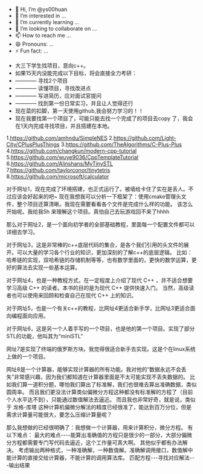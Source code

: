 - 👋 Hi, I’m @ys00huan
- 👀 I’m interested in ...
- 🌱 I’m currently learning ...
- 💞️ I’m looking to collaborate on ...
- 📫 How to reach me ...
- 😄 Pronouns: ...
- ⚡ Fun fact: ...

<!---
ys00huan/ys00huan is a ✨ special ✨ repository because its `README.md` (this file) appears on your GitHub profile.
You can click the Preview link to take a look at your changes.
--->
- 大三下学生找项目，意向c++。
- 如果15天内没能完成以下目标，将会直接全力考研：
- ———— 寻找2个项目
- ———— 读懂项目，寻找改进点
- ———— 写进简历，应对面试官提问
- ———— 找到第一份日常实习，并且让人觉得还行
- 现在菜的扣脚，第一天使用github,我会努力学习的！！
- 现在我要找第一个项目了，可能只能去找一个完成了的项目去copy 了，我会在1天内完成寻找项目，并且搭建在本地。

1.https://github.com/amhndu/SimpleNES
2.https://github.com/Light-City/CPlusPlusThings
3.https://github.com/TheAlgorithms/C-Plus-Plus
4.https://github.com/changkun/modern-cpp-tutorial
5.https://github.com/wuye9036/CppTemplateTutorial
6.https://github.com/Alinshans/MyTinySTL
7.https://github.com/taylorconor/tinytetris
8.https://github.com/microsoft/calculator


对于网址1，现在完成了环境搭建，也正式运行了。被墙给卡住了实在是丢人。不过应该会好起来的吧~
现在我想我可以分析一下框架了：使用cmake管理头文件，整个项目还算清晰。我现在需要看看各个文件是完成什么样的功能。
该怎么开始呢。我给我5h 来理解这个项目。真怕自己去玩游戏回不来了hhhh

那么对于网址2，是一个面向初学者的全部基础教程，里面每一个配置文件都可以详细去学习。

对于网址3，这是非常棒的c++底层代码的集合，是各个我们引用的头文件的展开。可以大量的学习各个行业的知识，更加深刻的了解c++的底层逻辑。
比如：哈希链的实现，双哈希链的存储机制等等，也有数学里面的，更快的数学运算，更好的算法去实现一些基本运算。

对于网址4，也是一种教程方式，在一定程度上介绍了现代 C++ ，并不适合想要学习高级 C++ 的读者。本书的目的是为现代 C++ 提供快速入门。
当然，高级读者也可以使用来回顾和检查自己在现代 C++ 上的知识。

对于网址5，也是一个有关c++的教程，比网址4更适合新手学，比网址3更适合面向编程面向应用。

对于网址6，这是另一个人着手写的一个项目，也是他的第一个项目。实现了部分STL的功能，他叫其为“miniSTL”

网址7是实现了终端的俄罗斯方块。我觉得很适合新手去实现。这是个在linux系统上做的一个项目。

网址8是一个计算器，能够实现计算器的所有功能。我对他的“数据永远不会丢失”非常感兴趣，因为我们都知道在计算器里面是不太可能实现不丢失数据的。
比如我们算一道积分题，哪怕我们算出了标准解，我们也很难去算出准确数据，类似圆周率。
而且我们更没法计算类似偏微分方程这种都没有标准解的方程了（目前个人水平达不到），只能通过数值解法去逼近。
而且我也非常好奇，就是说，类似于 龙格-库塔 这种计算机偏微分解法的精度已经很准了，能达到百万分位，但是需求计算量可能很大，要怎么压缩计算量呢？



那么我想做的已经很明确了：我想做一个计算器，用来计算积分，微分方程。
有以下难点：
最大的难点----能算出准确值的方程只是很少的一部分，大部分偏微分方程都需要专门写代码去逼近，这个工作量可真大啊。
其他似乎都有办法解决。
考虑输出两种格式，一种准确解，一种数值解。准确解调用接口，数值解中能计算的直接交给计算器，不能计算的调用算法库。
匹配方程---寻找对应解法---输出结果









